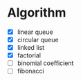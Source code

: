 # Algorithm
- [x] linear queue
- [x] circular queue
- [x] linked list
- [x] factorial
- [ ] binomial coefficient
- [ ] fibonacci